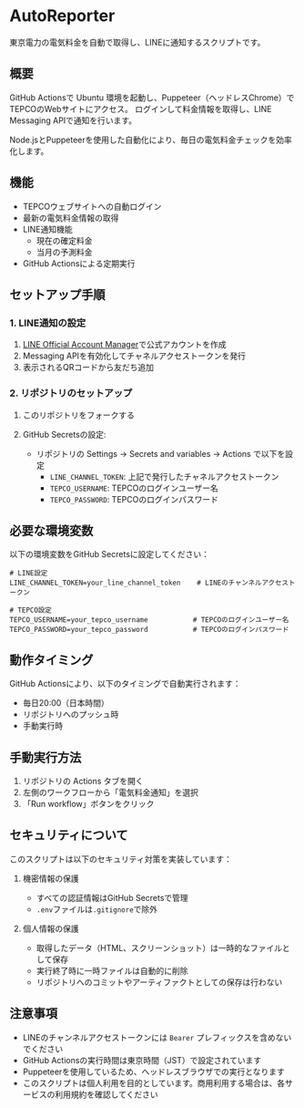 # AutoReporter

東京電力の電気料金を自動で取得し、LINEに通知するスクリプトです。

## 概要

GitHub Actionsで Ubuntu 環境を起動し、Puppeteer（ヘッドレスChrome）でTEPCOのWebサイトにアクセス。
ログインして料金情報を取得し、LINE Messaging APIで通知を行います。

Node.jsとPuppeteerを使用した自動化により、毎日の電気料金チェックを効率化します。

## 機能

- TEPCOウェブサイトへの自動ログイン
- 最新の電気料金情報の取得
- LINE通知機能
  - 現在の確定料金
  - 当月の予測料金
- GitHub Actionsによる定期実行

## セットアップ手順

### 1. LINE通知の設定

1. [LINE Official Account Manager](https://manager.line.biz/)で公式アカウントを作成
2. Messaging APIを有効化してチャネルアクセストークンを発行
3. 表示されるQRコードから友だち追加

### 2. リポジトリのセットアップ

1. このリポジトリをフォークする

2. GitHub Secretsの設定:
   - リポジトリの Settings → Secrets and variables → Actions で以下を設定
     - `LINE_CHANNEL_TOKEN`: 上記で発行したチャネルアクセストークン
     - `TEPCO_USERNAME`: TEPCOのログインユーザー名
     - `TEPCO_PASSWORD`: TEPCOのログインパスワード

## 必要な環境変数

以下の環境変数をGitHub Secretsに設定してください：

```env
# LINE設定
LINE_CHANNEL_TOKEN=your_line_channel_token    # LINEのチャンネルアクセストークン

# TEPCO設定
TEPCO_USERNAME=your_tepco_username           # TEPCOのログインユーザー名
TEPCO_PASSWORD=your_tepco_password           # TEPCOのログインパスワード
```

## 動作タイミング

GitHub Actionsにより、以下のタイミングで自動実行されます：

- 毎日20:00（日本時間）
- リポジトリへのプッシュ時
- 手動実行時

## 手動実行方法

1. リポジトリの Actions タブを開く
2. 左側のワークフローから「電気料金通知」を選択
3. 「Run workflow」ボタンをクリック

## セキュリティについて

このスクリプトは以下のセキュリティ対策を実装しています：

1. 機密情報の保護
   - すべての認証情報はGitHub Secretsで管理
   - `.env`ファイルは`.gitignore`で除外

2. 個人情報の保護
   - 取得したデータ（HTML、スクリーンショット）は一時的なファイルとして保存
   - 実行終了時に一時ファイルは自動的に削除
   - リポジトリへのコミットやアーティファクトとしての保存は行わない

## 注意事項

- LINEのチャンネルアクセストークンには `Bearer` プレフィックスを含めないでください
- GitHub Actionsの実行時間は東京時間（JST）で設定されています
- Puppeteerを使用しているため、ヘッドレスブラウザでの実行となります
- このスクリプトは個人利用を目的としています。商用利用する場合は、各サービスの利用規約を確認してください 